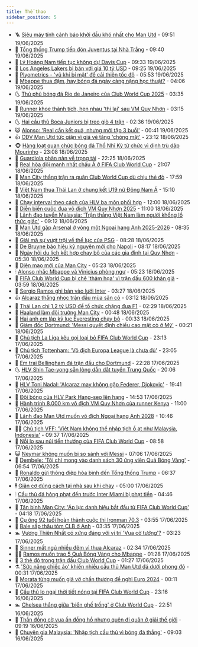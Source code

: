 ```yaml
---
title: Thể thao
sidebar_position: 5
---
```


<!-- vnexpress-the-thao:START -->
- 🪜 [Siêu máy tính cảnh báo khởi đầu khó nhất cho Man Utd](https://vnexpress.net/sieu-may-tinh-canh-bao-khoi-dau-kho-nhat-cho-man-utd-4903775.html) - 09:51 19/06/2025
- 🦩 [Tổng thống Trump tiếp đón Juventus tại Nhà Trắng](https://vnexpress.net/tong-thong-trump-tiep-don-juventus-tai-nha-trang-4903796.html) - 09:40 19/06/2025
- 🧰 [Lý Hoàng Nam tiếp tục không dự Davis Cup](https://vnexpress.net/ly-hoang-nam-tiep-tuc-khong-du-davis-cup-4903745.html) - 09:33 19/06/2025
- 🤗 [Los Angeles Lakers bị bán với giá 10 tỷ USD](https://vnexpress.net/los-angeles-lakers-bi-ban-voi-gia-10-ty-usd-4903800.html) - 09:25 19/06/2025
- 🥳 [Plyometrics - &#39;vũ khí bí mật&#39; để cải thiện tốc độ](https://vnexpress.net/plyometrics-vu-khi-bi-mat-de-cai-thien-toc-do-4899964.html) - 05:53 19/06/2025
- 🦣 [Mbappe thua đậm, hay bóng đá ngày càng nặng học thuật?](https://vnexpress.net/mbappe-thua-dam-hay-bong-da-ngay-cang-nang-hoc-thuat-4903630.html) - 04:06 19/06/2025
- 🌜 [Thủ phủ bóng đá Rio de Janeiro của Club World Cup 2025](https://vnexpress.net/thu-phu-bong-da-rio-de-janeiro-cua-club-world-cup-2025-4903593.html) - 03:35 19/06/2025
- 🫶 [Runner khoe thành tích, hẹn nhau &#39;thi lại&#39; sau VM Quy Nhơn](https://vnexpress.net/runner-khoe-thanh-tich-hen-nhau-thi-lai-sau-vm-quy-nhon-4903291.html) - 03:15 19/06/2025
- 🌜 [Hai cầu thủ Boca Juniors bị treo giò 4 trận](https://vnexpress.net/hai-cau-thu-boca-juniors-bi-treo-gio-4-tran-4903536.html) - 02:36 19/06/2025
- 😺 [Alonso: &#39;Real cần kết quả, nhưng mới tập 3 buổi&#39;](https://vnexpress.net/alonso-real-can-ket-qua-nhung-moi-tap-3-buoi-4903490.html) - 00:41 19/06/2025
- 👍 [CĐV Man Utd tức giận vì giá vé tăng &#39;chóng mặt&#39;](https://vnexpress.net/cdv-man-utd-tuc-gian-vi-gia-ve-tang-chong-mat-4903477.html) - 23:12 18/06/2025
- 🐵 [Hàng loạt quan chức bóng đá Thổ Nhĩ Kỳ từ chức vì định trù dập Mourinho](https://vnexpress.net/hang-loat-quan-chuc-bong-da-tho-nhi-ky-tu-chuc-vi-dinh-tru-dap-mourinho-4903473.html) - 23:08 18/06/2025
- 💫 [Guardiola phàn nàn về trọng tài](https://vnexpress.net/guardiola-phan-nan-ve-trong-tai-4903475.html) - 22:25 18/06/2025
- 🦆 [Real hòa đội mạnh nhất châu Á ở FIFA Club World Cup](https://vnexpress.net/real-hoa-doi-manh-nhat-chau-a-o-fifa-club-world-cup-4903474.html) - 21:07 18/06/2025
- 🙉 [Man City thắng trận ra quân Club World Cup dù chịu thẻ đỏ](https://vnexpress.net/man-city-thang-tran-ra-quan-club-world-cup-du-chiu-the-do-4903472.html) - 17:59 18/06/2025
- 📝 [Việt Nam thua Thái Lan ở chung kết U19 nữ Đông Nam Á](https://vnexpress.net/viet-nam-thua-thai-lan-o-chung-ket-u19-nu-dong-nam-a-4903458.html) - 15:10 18/06/2025
- 💯 [Chạy interval theo cách của HLV ba môn phối hợp](https://vnexpress.net/chay-interval-theo-cach-cua-hlv-ba-mon-phoi-hop-4903169.html) - 12:00 18/06/2025
- 🌈 [Diễn biến cuộc đua vô địch VM Quy Nhơn 2025](https://vnexpress.net/dien-bien-cuoc-dua-vo-dich-vm-quy-nhon-2025-4903065.html) - 11:00 18/06/2025
- 🦩 [Lãnh đạo tuyển Malaysia: &#39;Trận thắng Việt Nam làm người khổng lồ thức giấc&#39;](https://vnexpress.net/lanh-dao-tuyen-malaysia-tran-thang-viet-nam-lam-nguoi-khong-lo-thuc-giac-4903332.html) - 09:12 18/06/2025
- 🐲 [Man Utd gặp Arsenal ở vòng một Ngoại hạng Anh 2025-2026](https://vnexpress.net/man-utd-gap-arsenal-o-vong-mot-ngoai-hang-anh-2025-2026-4903349.html) - 08:35 18/06/2025
- 🌁 [Giải mã sự vượt trội về thể lực của PSG](https://vnexpress.net/giai-ma-su-vuot-troi-ve-the-luc-cua-psg-4903179.html) - 08:28 18/06/2025
- 💯 [De Bruyne báo hiệu kỷ nguyên mới cho Napoli](https://vnexpress.net/de-bruyne-bao-hieu-ky-nguyen-moi-cho-napoli-4903276.html) - 08:17 18/06/2025
- 🌝 [Ngày hội du lịch kết hợp chạy bộ của các gia đình tại Quy Nhơn](https://vnexpress.net/ngay-hoi-du-lich-ket-hop-chay-bo-cua-cac-gia-dinh-tai-quy-nhon-4903131.html) - 05:30 18/06/2025
- 🤖 [Diện mạo mới của Man City](https://vnexpress.net/dien-mao-moi-cua-man-city-4903184.html) - 05:23 18/06/2025
- 🕯 [Alonso nhắc Mbappe và Vinicius phòng ngự](https://vnexpress.net/alonso-nhac-mbappe-va-vinicius-phong-ngu-4903029.html) - 05:23 18/06/2025
- 🧰 [FIFA Club World Cup bị chê &#39;thảm họa&#39; vì trận đấu 600 khán giả](https://vnexpress.net/fifa-club-world-cup-bi-che-tham-hoa-vi-tran-dau-600-khan-gia-4903040.html) - 03:59 18/06/2025
- 🥳 [Sergio Ramos ghi bàn vào lưới Inter](https://vnexpress.net/sergio-ramos-ghi-ban-vao-luoi-inter-4903080.html) - 03:27 18/06/2025
- 👍 [Alcaraz thắng nhọc trận đầu mùa sân cỏ](https://vnexpress.net/alcaraz-thang-nhoc-tran-dau-mua-san-co-4903109.html) - 03:12 18/06/2025
- 💪 [Thái Lan chi 1,2 tỷ USD để tổ chức chặng đua F1](https://vnexpress.net/thai-lan-chi-1-2-ty-usd-de-to-chuc-chang-dua-f1-4903003.html) - 02:29 18/06/2025
- 👹 [Haaland làm đội trưởng Man City](https://vnexpress.net/haaland-lam-doi-truong-man-city-4903009.html) - 00:48 18/06/2025
- 🧰 [Hai anh em lập kỷ lục Everesting chạy bộ](https://vnexpress.net/hai-anh-em-lap-ky-luc-everesting-chay-bo-4903002.html) - 00:33 18/06/2025
- 🚀 [Giám đốc Dortmund: &#39;Messi quyết định chiều cao mặt cỏ ở Mỹ&#39;](https://vnexpress.net/giam-doc-dortmund-messi-quyet-dinh-chieu-cao-mat-co-o-my-4903000.html) - 00:21 18/06/2025
- 🎃 [Chủ tịch La Liga kêu gọi loại bỏ FIFA Club World Cup](https://vnexpress.net/chu-tich-la-liga-keu-goi-loai-bo-fifa-club-world-cup-4902996.html) - 23:13 17/06/2025
- 🧰 [Chủ tịch Tottenham: &#39;Vô địch Europa League là chưa đủ&#39;](https://vnexpress.net/chu-tich-tottenham-vo-dich-europa-league-la-chua-du-4902999.html) - 23:05 17/06/2025
- 👀 [Em trai Bellingham đá trận đầu cho Dortmund](https://vnexpress.net/em-trai-bellingham-da-tran-dau-cho-dortmund-4902995.html) - 22:28 17/06/2025
- 🌜 [HLV Shin Tae-yong sẵn lòng dẫn dắt tuyển Trung Quốc](https://vnexpress.net/hlv-shin-tae-yong-san-long-dan-dat-tuyen-trung-quoc-4902948.html) - 20:06 17/06/2025
- 🫶 [HLV Toni Nadal: &#39;Alcaraz may không gặp Federer, Djokovic&#39;](https://vnexpress.net/hlv-toni-nadal-alcaraz-may-khong-gap-federer-djokovic-4902940.html) - 19:41 17/06/2025
- 🦄 [Đội bóng của HLV Park Hang-seo lên hạng](https://vnexpress.net/doi-bong-cua-hlv-park-hang-seo-len-hang-4902971.html) - 14:53 17/06/2025
- 🥳 [Hành trình 8.000 km vô địch VM Quy Nhơn của runner Kenya](https://vnexpress.net/hanh-trinh-8-000-km-vo-dich-vm-quy-nhon-cua-runner-kenya-4899691.html) - 11:00 17/06/2025
- 🐲 [Lãnh đạo Man Utd muốn vô địch Ngoại hạng Anh 2028](https://vnexpress.net/lanh-dao-man-utd-muon-vo-dich-ngoai-hang-anh-2028-4902899.html) - 10:46 17/06/2025
- 🧑‍🏫 [Chủ tịch VFF: &#39;Việt Nam không thể nhập tịch ồ ạt như Malaysia, Indonesia&#39;](https://vnexpress.net/chu-tich-vff-viet-nam-khong-the-nhap-tich-o-at-nhu-malaysia-indonesia-4902889.html) - 09:37 17/06/2025
- 🤔 [Nỗi lo sau núi tiền thưởng của FIFA Club World Cup](https://vnexpress.net/noi-lo-sau-nui-tien-thuong-cua-fifa-club-world-cup-4899457.html) - 08:58 17/06/2025
- 😺 [Neymar không muốn bị so sánh với Messi](https://vnexpress.net/neymar-khong-muon-bi-so-sanh-voi-messi-4899874.html) - 07:06 17/06/2025
- 💪 [Dembele: &#39;Tôi chỉ mong vào danh sách 30 ứng viên Quả Bóng Vàng&#39;](https://vnexpress.net/dembele-toi-chi-mong-vao-danh-sach-30-ung-vien-qua-bong-vang-4899667.html) - 06:54 17/06/2025
- 💼 [Ronaldo gửi thông điệp hòa bình đến Tổng thống Trump](https://vnexpress.net/ronaldo-gui-thong-diep-hoa-binh-den-tong-thong-trump-4899900.html) - 06:37 17/06/2025
- 🕴 [Giãn cơ đúng cách tại nhà sau khi chạy](https://vnexpress.net/gian-co-dung-cach-tai-nha-sau-khi-chay-4899835.html) - 05:00 17/06/2025
- 🕯 [Cầu thủ đá hỏng phạt đền trước Inter Miami bị phạt tiền](https://vnexpress.net/cau-thu-da-hong-phat-den-truoc-inter-miami-bi-phat-tien-4899859.html) - 04:46 17/06/2025
- 📝 [Tân binh Man City: &#39;Áp lực danh hiệu bắt đầu từ FIFA Club World Cup&#39;](https://vnexpress.net/tan-binh-man-city-ap-luc-danh-hieu-bat-dau-tu-fifa-club-world-cup-4899825.html) - 04:18 17/06/2025
- 🧐 [Cụ ông 92 tuổi hoàn thành cuộc thi Ironman 70.3](https://vnexpress.net/cu-ong-92-tuoi-hoan-thanh-cuoc-thi-ironman-70-3-4899788.html) - 03:55 17/06/2025
- 🙉 [Bale sắp thâu tóm CLB ở Anh](https://vnexpress.net/bale-sap-thau-tom-clb-o-anh-4899773.html) - 03:35 17/06/2025
- 🏊 [Vương Thiên Nhất có xứng đáng với vị trí &#39;Vua cờ tướng&#39;?](https://vnexpress.net/vuong-thien-nhat-co-xung-dang-voi-vi-tri-vua-co-tuong-4899417.html) - 03:23 17/06/2025
- 🌊 [Sinner mất ngủ nhiều đêm vì thua Alcaraz](https://vnexpress.net/sinner-mat-ngu-nhieu-dem-vi-thua-alcaraz-4899751.html) - 02:34 17/06/2025
- 👨‍🏫 [Ramos muốn trao 5 Quả Bóng Vàng cho Mbappe](https://vnexpress.net/ramos-muon-trao-5-qua-bong-vang-cho-mbappe-4899666.html) - 01:28 17/06/2025
- 🥷 [3 thẻ đỏ trong trận đấu Club World Cup](https://vnexpress.net/3-the-do-trong-tran-dau-club-world-cup-4899693.html) - 01:27 17/06/2025
- ⚗️ [&#39;Sức nặng chiếc áo&#39; khiến nhiều cầu thủ Man Utd đá dưới phong độ](https://vnexpress.net/suc-nang-chiec-ao-khien-nhieu-cau-thu-man-utd-da-duoi-phong-do-4899671.html) - 00:31 17/06/2025
- 🌮 [Morata từng muốn giả vờ chấn thương để nghỉ Euro 2024](https://vnexpress.net/morata-tung-muon-gia-vo-chan-thuong-de-nghi-euro-2024-4897203.html) - 00:11 17/06/2025
- 🤩 [Cầu thủ lo ngại thời tiết nóng tại FIFA Club World Cup](https://vnexpress.net/cau-thu-lo-ngai-thoi-tiet-nong-tai-fifa-club-world-cup-4899659.html) - 23:16 16/06/2025
- 🏊 [Chelsea thắng giữa &#39;biển ghế trống&#39; ở Club World Cup](https://vnexpress.net/chelsea-thang-giua-bien-ghe-trong-o-club-world-cup-4899655.html) - 22:51 16/06/2025
- 🐎 [Thần đồng cờ vua ấn đồng hồ nhưng quên đi quân ở giải thế giới](https://vnexpress.net/than-dong-co-vua-an-dong-ho-nhung-quen-di-quan-o-giai-the-gioi-4899514.html) - 09:19 16/06/2025
- 💫 [Chuyên gia Malaysia: &#39;Nhập tịch cầu thủ vì bóng đá thắng&#39;](https://vnexpress.net/chuyen-gia-malaysia-nhap-tich-cau-thu-vi-bong-da-thang-4899482.html) - 09:03 16/06/2025<!-- vnexpress-the-thao:END -->
